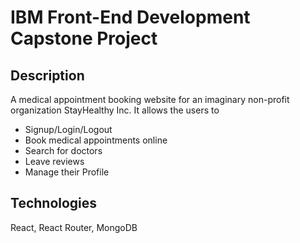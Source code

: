 # IBM Front-End Development Capstone Project

## Description
A medical appointment booking website for an imaginary non-profit organization StayHealthy Inc.
It allows the users to
* Signup/Login/Logout
* Book medical appointments online
* Search for doctors
* Leave reviews
* Manage their Profile
## Technologies
React, React Router, MongoDB
